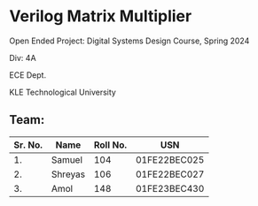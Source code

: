 # Verilog Matrix Multiplier

Open Ended Project: Digital Systems Design Course, Spring 2024

Div: 4A

ECE Dept.

KLE Technological University

## Team:
Sr. No. | Name | Roll No. | USN
--------|------|----------|----
1.|Samuel|104|01FE22BEC025
2.|Shreyas|106|01FE22BEC027
3.|Amol|148|01FE23BEC430

